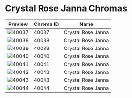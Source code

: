 # Crystal Rose Janna Chromas



| Preview | Chroma ID | Name |
|---------|-----------|------|
| ![40037](https://raw.communitydragon.org/latest/plugins/rcp-be-lol-game-data/global/default/v1/champion-chroma-images/40/40037.png) | 40037 | Crystal Rose Janna |
| ![40038](https://raw.communitydragon.org/latest/plugins/rcp-be-lol-game-data/global/default/v1/champion-chroma-images/40/40038.png) | 40038 | Crystal Rose Janna |
| ![40039](https://raw.communitydragon.org/latest/plugins/rcp-be-lol-game-data/global/default/v1/champion-chroma-images/40/40039.png) | 40039 | Crystal Rose Janna |
| ![40040](https://raw.communitydragon.org/latest/plugins/rcp-be-lol-game-data/global/default/v1/champion-chroma-images/40/40040.png) | 40040 | Crystal Rose Janna |
| ![40041](https://raw.communitydragon.org/latest/plugins/rcp-be-lol-game-data/global/default/v1/champion-chroma-images/40/40041.png) | 40041 | Crystal Rose Janna |
| ![40042](https://raw.communitydragon.org/latest/plugins/rcp-be-lol-game-data/global/default/v1/champion-chroma-images/40/40042.png) | 40042 | Crystal Rose Janna |
| ![40043](https://raw.communitydragon.org/latest/plugins/rcp-be-lol-game-data/global/default/v1/champion-chroma-images/40/40043.png) | 40043 | Crystal Rose Janna |
| ![40044](https://raw.communitydragon.org/latest/plugins/rcp-be-lol-game-data/global/default/v1/champion-chroma-images/40/40044.png) | 40044 | Crystal Rose Janna |